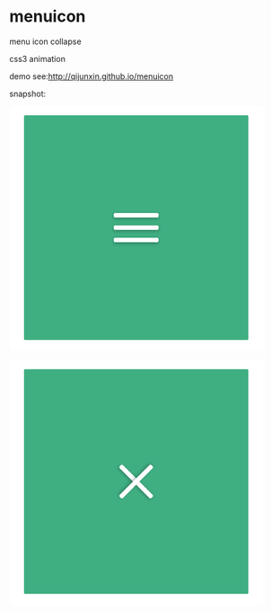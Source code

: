 # menuicon
menu icon collapse 

css3 animation

demo see:http://qijunxin.github.io/menuicon

snapshot:

![image](https://github.com/qijunxin/menuicon/blob/gh-pages/snapshot1.png)

![image](https://github.com/qijunxin/menuicon/blob/gh-pages/snapshot2.png)
